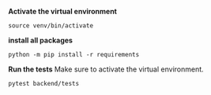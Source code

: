 **Activate the virtual environment**
```
source venv/bin/activate
```

**install all packages**
```
python -m pip install -r requirements
```

**Run the tests**
Make sure to activate the virtual environment.
```
pytest backend/tests
```